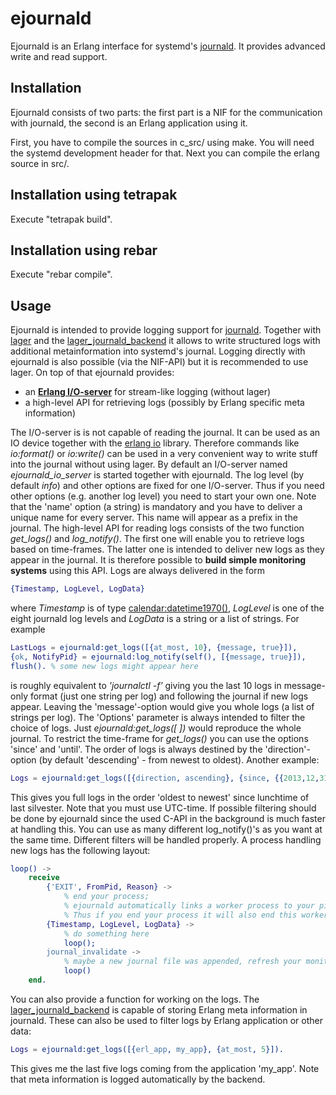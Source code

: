 ejournald
=========

Ejournald is an Erlang interface for systemd's [journald](http://www.freedesktop.org/software/systemd/man/systemd-journald.service.html). It provides advanced write and read support.

Installation
------------

Ejournald consists of two parts: the first part is a NIF for the communication with journald, the second is an Erlang application using it.

First, you have to compile the sources in c_src/ using make. You will need the systemd development header for that. Next you can compile the erlang source in src/. 

Installation using tetrapak
--------------------------
Execute "tetrapak build".

Installation using rebar
--------------------------
Execute "rebar compile".  

Usage
-----

Ejournald is intended to provide logging support for [journald](http://www.freedesktop.org/software/systemd/man/systemd-journald.service.html). Together with [lager](https://github.com/basho/lager) and the [lager_journald_backend](https://github.com/travelping/lager_journald_backend) it allows to write structured logs with additional metainformation into systemd's journal. Logging directly with ejournald is also possible (via the NIF-API) but it is recommended to use lager. On top of that ejournald provides:

- an **[Erlang I/O-server](http://www.erlang.org/doc/apps/stdlib/io_protocol.html)** for stream-like logging (without lager)
- a high-level API for retrieving logs (possibly by Erlang specific meta information)

The I/O-server is is not capable of reading the journal. It can be used as an IO device together with the [erlang io](http://erlang.org/doc/man/io.html) library. Therefore commands like *io:format()* or *io:write()* can be used in a very convenient way to write stuff into the journal without using lager. By default an I/O-server named *ejournald_io_server* is started together with ejournald. The log level (by default *info*) and other options are fixed for one I/O-server. Thus if you need other options (e.g. another log level) you need to start your own one. Note that the 'name' option (a string) is mandatory and you have to deliver a unique name for every server. This name will appear as a prefix in the journal.
The high-level API for reading logs consists of the two function *get_logs()* and *log_notify()*. The first one will enable you to retrieve logs based on time-frames. The latter one is intended to deliver new logs as they appear in the journal. It is therefore possible to **build simple monitoring systems** using this API. Logs are always delivered in the form

```erlang
{Timestamp, LogLevel, LogData}
```

where *Timestamp* is of type [calendar:datetime1970()](http://www.erlang.org/doc/man/calendar.html#type-datetime1970), *LogLevel* is one of the eight journald log levels and *LogData* is a string or a list of strings. For example 

```erlang
LastLogs = ejournald:get_logs([{at_most, 10}, {message, true}]),
{ok, NotifyPid} = ejournald:log_notify(self(), [{message, true}]),
flush(). % some new logs might appear here 
```

is roughly equivalent to *'journalctl -f'* giving you the last 10 logs in message-only format (just one string per log) and following the journal if new logs appear. Leaving the 'message'-option would give you whole logs (a list of strings per log). The 'Options' parameter is always intended to filter the choice of logs. Just *ejournald:get_logs([ ])* would reproduce the whole journal. To restrict the time-frame for *get_logs()* you can use the options 'since' and 'until'. The order of logs is always destined by the 'direction'-option (by default 'descending' - from newest to oldest). Another example:

```erlang
Logs = ejournald:get_logs([{direction, ascending}, {since, {{2013,12,31},{12,0,0}} }]).
```

This gives you full logs in the order 'oldest to newest' since lunchtime of last silvester. Note that you must use UTC-time. If possible filtering should be done by ejournald since the used C-API in the background is much faster at handling this. You can use as many different log_notify()'s as you want at the same time. Different filters will be handled properly. A process handling new logs has the following layout:

```erlang
loop() ->
    receive 
        {'EXIT', FromPid, Reason} ->
            % end your process;
            % ejournald automatically links a worker process to your pid.
            % Thus if you end your process it will also end this worker.
        {Timestamp, LogLevel, LogData} ->
            % do something here
            loop();
        journal_invalidate ->
            % maybe a new journal file was appended, refresh your monitors!
            loop()
    end.
```

You can also provide a function for working on the logs. The [lager_journald_backend](https://github.com/travelping/lager_journald_backend) is capable of storing Erlang meta information in journald. These can also be used to filter logs by Erlang application or other data:

```erlang
Logs = ejournald:get_logs([{erl_app, my_app}, {at_most, 5}]).
```

This gives me the last five logs coming from the application 'my_app'. Note that meta information is logged automatically by the backend.
